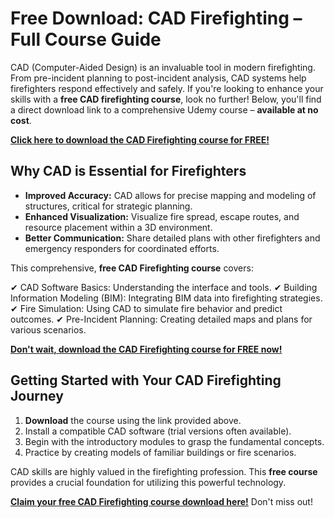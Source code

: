 # Free Download: CAD Firefighting – Full Course Guide

CAD (Computer-Aided Design) is an invaluable tool in modern firefighting. From pre-incident planning to post-incident analysis, CAD systems help firefighters respond effectively and safely. If you're looking to enhance your skills with a **free CAD firefighting course**, look no further! Below, you'll find a direct download link to a comprehensive Udemy course – **available at no cost**.

[**Click here to download the CAD Firefighting course for FREE!**](https://udemywork.com/cad-firefighting)

## Why CAD is Essential for Firefighters

*   **Improved Accuracy:** CAD allows for precise mapping and modeling of structures, critical for strategic planning.
*   **Enhanced Visualization:** Visualize fire spread, escape routes, and resource placement within a 3D environment.
*   **Better Communication:** Share detailed plans with other firefighters and emergency responders for coordinated efforts.

This comprehensive, **free CAD Firefighting course** covers:

✔ CAD Software Basics: Understanding the interface and tools.
✔ Building Information Modeling (BIM): Integrating BIM data into firefighting strategies.
✔ Fire Simulation: Using CAD to simulate fire behavior and predict outcomes.
✔ Pre-Incident Planning: Creating detailed maps and plans for various scenarios.

[**Don't wait, download the CAD Firefighting course for FREE now!**](https://udemywork.com/cad-firefighting)

## Getting Started with Your CAD Firefighting Journey

1.  **Download** the course using the link provided above.
2.  Install a compatible CAD software (trial versions often available).
3.  Begin with the introductory modules to grasp the fundamental concepts.
4.  Practice by creating models of familiar buildings or fire scenarios.

CAD skills are highly valued in the firefighting profession. This **free course** provides a crucial foundation for utilizing this powerful technology.

[**Claim your free CAD Firefighting course download here!**](https://udemywork.com/cad-firefighting) Don't miss out!
